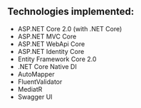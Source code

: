 <h2>Technologies implemented:</h2>

<ul>
<li>ASP.NET Core 2.0 (with .NET Core)</li>
<li>ASP.NET MVC Core</li>
<li>ASP.NET WebApi Core</li>
<li>ASP.NET Identity Core</li>
<li>Entity Framework Core 2.0</li>
<li>.NET Core Native DI</li>
<li>AutoMapper</li>
<li>FluentValidator</li>
<li>MediatR</li>
<li>Swagger UI</li>
</ul>
